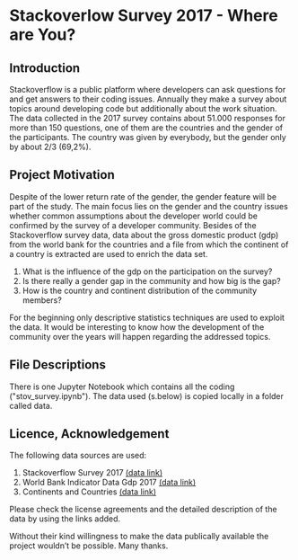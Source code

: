 # Stackoverlow Survey 2017 - Where are You?

## Introduction 
Stackoverflow is a public platform where developers can ask questions for and get answers to their coding issues. Annually they make a survey about topics around developing code but additionally about the work situation. The data collected in the 2017 survey contains about 51.000 responses for more than 150 questions, one of them are the countries and the gender of the participants.  The country was given by everybody, but the gender only by about 2/3 (69,2%). 

## Project Motivation 
Despite of the lower return rate of the gender, the gender feature will be part of the study. The main focus lies on the gender and the country issues whether common assumptions about the developer world could be confirmed by the survey of a developer community. 
Besides of the Stackoverflow survey data, data about the gross domestic product (gdp) from the world bank for the countries and a file from which the continent of a country is extracted are used to enrich the data set. 

1.	What is the influence of the gdp on the participation on the survey? 
2.	Is there really a gender gap in the community and how big is the gap?
3.	How is the country and continent distribution of the community members? 

For the beginning only descriptive statistics techniques are used to exploit the data. It would be interesting to know how the development of the community over the years will happen regarding the addressed topics. 


## File Descriptions 
There is one Jupyter Notebook which contains all the coding ("stov_survey.ipynb"). The data used (s.below) is copied locally in a folder called data.  

## Licence, Acknowledgement 
The following data sources are used: 
1. Stackoverflow Survey 2017 
   [(data link)]( https://www.kaggle.com/stackoverflow/so-survey-2017/data)
2. World Bank Indicator Data Gdp 2017
   [(data link)]( https://data.worldbank.org/indicator ) 
3. Continents and Countries
   [(data link)]( https://statisticstimes.com/geography/countries-by-continents.php )

Please check the license agreements and the detailed description of the data by using the links added.

Without their kind willingness to make the data publically available the project wouldn’t be possible. Many thanks.

